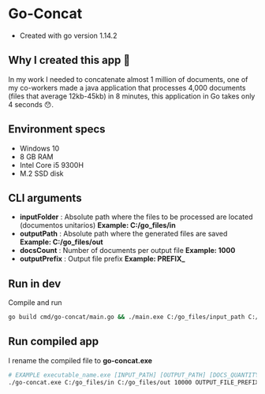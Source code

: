 # Go-Concat

- Created with go version 1.14.2

## Why I created this app 🤔

In my work I needed to concatenate almost 1 million of documents, one of my co-workers made a java application that processes 4,000 documents (files that average 12kb-45kb) in 8 minutes, this application in Go takes only 4 seconds 😯.

## Environment specs

- Windows 10
- 8 GB RAM
- Intel Core i5 9300H
- M.2 SSD disk


## CLI arguments

- **inputFolder** : Absolute path where the files to be processed are located (documentos unitarios) **Example: C:/go_files/in**
- **outputPath** : Absolute path where the generated files are saved **Example: C:/go_files/out**
- **docsCount** : Number of documents per output file **Example: 1000**
- **outputPrefix** : Output file prefix **Example: PREFIX_**


## Run in dev

Compile and run

```bash
go build cmd/go-concat/main.go && ./main.exe C:/go_files/input_path C:/go_files/output_path 1000 OUTPUT_FILE_PREFIX_ txt
```

## Run compiled app

I rename the compiled file to **go-concat.exe**

```bash
# EXAMPLE executable_name.exe [INPUT_PATH] [OUTPUT_PATH] [DOCS_QUANTITY] [OUTPUT_FILE_PREFIX] [OUTPUT_FILE_EXTENSION]
./go-concat.exe C:/go_files/in C:/go_files/out 10000 OUTPUT_FILE_PREFIX txt
```